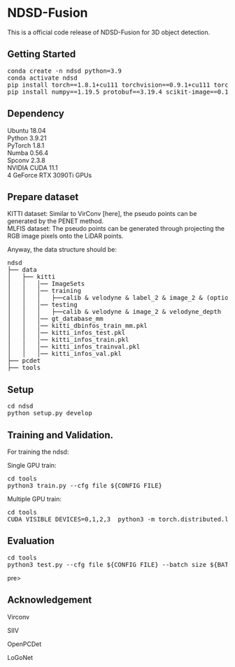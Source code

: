 # NDSD-Fusion

This is a official code release of NDSD-Fusion for 3D object detection. 

## Getting Started

<pre>
conda create -n ndsd python=3.9
conda activate ndsd
pip install torch==1.8.1+cu111 torchvision==0.9.1+cu111 torchaudio==0.8.1 -f https://download.pytorch.org/whl/torch_stable.html 
pip install numpy==1.19.5 protobuf==3.19.4 scikit-image==0.19.2 waymo-open-dataset-tf-2-5-0 nuscenes-devkit==1.0.5 spconv-cu111 numba scipy pyyaml easydict fire tqdm shapely matplotlib opencv-python addict pyquaternion awscli open3d pandas future pybind11 tensorboardX tensorboard Cython prefetch-generator
</pre>

## Dependency

Ubuntu 18.04\
Python 3.9.21\
PyTorch 1.8.1\
Numba 0.56.4\
Spconv 2.3.8\
NVIDIA CUDA 11.1\
4 GeForce RTX 3090Ti GPUs



## Prepare dataset

KITTI dataset: Similar to VirConv [here], the pseudo points can be generated by the PENET method.\
MLFIS dataset: The pseudo points can be generated through projecting the RGB image pixels onto the LiDAR points.

Anyway, the data structure should be:
<pre>
ndsd
├── data
│   ├── kitti
│   │   │── ImageSets
│   │   │── training
│   │   │   ├──calib & velodyne & label_2 & image_2 & (optional: planes) & velodyne_depth
│   │   │── testing
│   │   │   ├──calib & velodyne & image_2 & velodyne_depth
│   │   │── gt_database_mm
│   │   │── kitti_dbinfos_train_mm.pkl
│   │   │── kitti_infos_test.pkl
│   │   │── kitti_infos_train.pkl
│   │   │── kitti_infos_trainval.pkl
│   │   │── kitti_infos_val.pkl
├── pcdet
├── tools
</pre>

## Setup
<pre>
cd ndsd
python setup.py develop
</pre>
## Training and Validation.

For training the ndsd:

Single GPU train:
<pre>
cd tools
python3 train.py --cfg_file ${CONFIG_FILE}
</pre>
Multiple GPU train:
<pre>
cd tools
CUDA_VISIBLE_DEVICES=0,1,2,3  python3 -m torch.distributed.launch --nproc_per_node=4 --master_addr="localhost" --master_port=29501 train.py  --launcher pytorch > log.txt&
</pre>

## Evaluation
<pre>
cd tools
python3 test.py --cfg_file ${CONFIG_FILE} --batch_size ${BATCH_SIZE} --ckpt ${CKPT}
</pre>pre>

## Acknowledgement

Virconv

SIIV

OpenPCDet

LoGoNet
